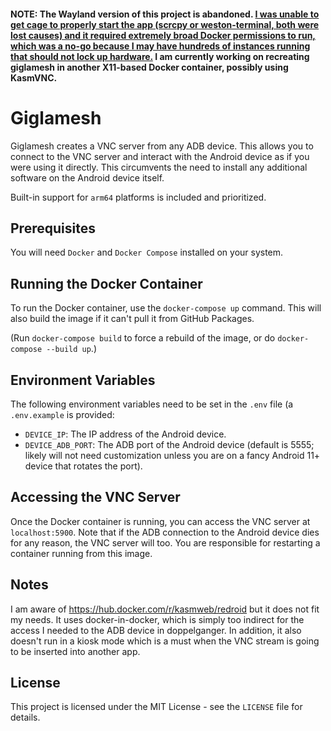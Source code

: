 #### NOTE: The Wayland version of this project is abandoned. [I was unable to get cage to properly start the app (scrcpy or weston-terminal, both were lost causes) and it required extremely broad Docker permissions to run, which was a no-go because I may have hundreds of instances running that should not lock up hardware.](https://gist.github.com/regulad/32f22d2abf59fe8ae7a17b004b53e103) I am currently working on recreating giglamesh in another X11-based Docker container, possibly using KasmVNC.

# Giglamesh

Giglamesh creates a VNC server from any ADB device. This allows you to connect to the VNC server and interact with the Android device as if you were using it directly. This circumvents the need to install any additional software on the Android device itself.

Built-in support for `arm64` platforms is included and prioritized.

## Prerequisites

You will need `Docker` and `Docker Compose` installed on your system.

## Running the Docker Container

To run the Docker container, use the `docker-compose up` command. This will also build the image if it can't pull it from GitHub Packages.

(Run `docker-compose build` to force a rebuild of the image, or do `docker-compose --build up`.)

## Environment Variables

The following environment variables need to be set in the `.env` file (a `.env.example` is provided:

- `DEVICE_IP`: The IP address of the Android device.
- `DEVICE_ADB_PORT`: The ADB port of the Android device (default is 5555; likely will not need customization unless you are on a fancy Android 11+ device that rotates the port).

## Accessing the VNC Server

Once the Docker container is running, you can access the VNC server at `localhost:5900`. Note that if the ADB connection to the Android device dies for any reason, the VNC server will too. You are responsible for restarting a container running from this image.

## Notes

I am aware of https://hub.docker.com/r/kasmweb/redroid but it does not fit my needs. It uses docker-in-docker, which is simply too indirect for the access I needed to the ADB device in doppelganger. In addition, it also doesn't run in a kiosk mode which is a must when the VNC stream is going to be inserted into another app.

## License

This project is licensed under the MIT License - see the `LICENSE` file for details.
